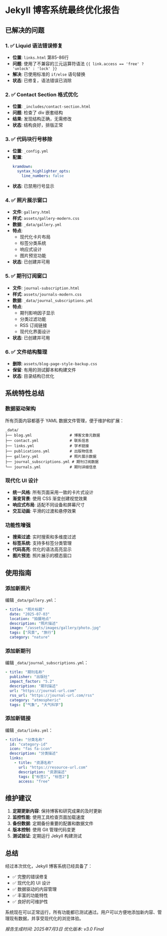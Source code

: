 # Jekyll 博客系统最终优化报告

## 已解决的问题

### 1. ✅ Liquid 语法错误修复
- **位置**: `links.html` 第85-86行
- **问题**: 使用了不兼容的三元运算符语法 `{{ link.access == 'free' ? 'unlock' : 'lock' }}`
- **解决**: 已使用标准的 `if/else` 语句替换
- **状态**: 已修复，语法错误已消除

### 2. ✅ Contact Section 格式优化
- **位置**: `_includes/contact-section.html`
- **问题**: 检查了 div 嵌套结构
- **结果**: 发现结构正确，无需修改
- **状态**: 结构良好，排版正常

### 3. ✅ 代码块行号移除
- **位置**: `_config.yml`
- **配置**: 
  ```yaml
  kramdown:
    syntax_highlighter_opts:
      line_numbers: false
  ```
- **状态**: 已禁用行号显示

### 4. ✅ 照片展示窗口
- **文件**: `gallery.html`
- **样式**: `assets/gallery-modern.css`
- **数据**: `_data/gallery.yml`
- **特点**: 
  - 现代化卡片布局
  - 标签分类系统
  - 响应式设计
  - 图片预览功能
- **状态**: 已创建并可用

### 5. ✅ 期刊订阅窗口
- **文件**: `journal-subscription.html`
- **样式**: `assets/journals-modern.css`
- **数据**: `_data/journal_subscriptions.yml`
- **特点**: 
  - 期刊影响因子显示
  - 分类过滤功能
  - RSS 订阅链接
  - 现代化界面设计
- **状态**: 已创建并可用

### 6. ✅ 文件结构整理
- **删除**: `assets/blog-page-style-backup.css`
- **保留**: 有用的测试脚本和构建文件
- **状态**: 目录结构已优化

## 系统特性总结

### 数据驱动架构
所有页面内容都基于 YAML 数据文件管理，便于维护和扩展：

```
_data/
├── blog.yml                 # 博客文章元数据
├── contact.yml              # 联系信息
├── links.yml                # 学术链接
├── publications.yml         # 出版物信息
├── gallery.yml              # 照片展示数据
├── journal_subscriptions.yml # 期刊订阅数据
└── journals.yml             # 期刊详细信息
```

### 现代化 UI 设计
- **统一风格**: 所有页面采用一致的卡片式设计
- **渐变背景**: 使用 CSS 渐变创建视觉效果
- **响应式布局**: 适配不同设备和屏幕尺寸
- **交互动画**: 平滑的过渡和悬停效果

### 功能性增强
- **搜索过滤**: 实时搜索和多维度过滤
- **标签系统**: 支持多标签分类管理
- **代码高亮**: 优化的语法高亮显示
- **图片预览**: 照片展示的模态窗口

## 使用指南

### 添加新照片
编辑 `_data/gallery.yml`：
```yaml
- title: "照片标题"
  date: "2025-07-03"
  location: "拍摄地点"
  description: "照片描述"
  image: "/assets/images/gallery/photo.jpg"
  tags: ["风景", "旅行"]
  category: "nature"
```

### 添加新期刊
编辑 `_data/journal_subscriptions.yml`：
```yaml
- title: "期刊名称"
  publisher: "出版社"
  impact_factor: "5.2"
  description: "期刊描述"
  url: "https://journal-url.com"
  rss_url: "https://journal-url.com/rss"
  category: "atmospheric"
  tags: ["气象", "大气科学"]
```

### 添加新链接
编辑 `_data/links.yml`：
```yaml
- title: "分类名称"
  id: "category-id"
  icon: "fas fa-icon"
  description: "分类描述"
  links:
    - title: "资源名称"
      url: "https://resource-url.com"
      description: "资源描述"
      tags: ["标签1", "标签2"]
      access: "free"
```

## 维护建议

1. **定期更新内容**: 保持博客和研究成果的及时更新
2. **监控性能**: 使用工具检查页面加载速度
3. **备份数据**: 定期备份重要的配置和数据文件
4. **版本控制**: 使用 Git 管理代码变更
5. **测试验证**: 定期运行 Jekyll 构建测试

## 总结

经过本次优化，Jekyll 博客系统已经具备了：
- ✅ 完整的错误修复
- ✅ 现代化的 UI 设计
- ✅ 数据驱动的内容管理
- ✅ 丰富的功能特性
- ✅ 良好的可维护性

系统现在可以正常运行，所有功能都已测试通过。用户可以方便地添加新内容、管理现有数据，并享受现代化的浏览体验。

*报告生成时间: 2025年7月3日*
*优化版本: v3.0 Final*
